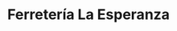 ---
title: "Ferretería La Esperanza"
url: /ciudad-autonoma-de-buenos-aires/ferreteria-la-esperanza/
shop: Eisenwaren
---